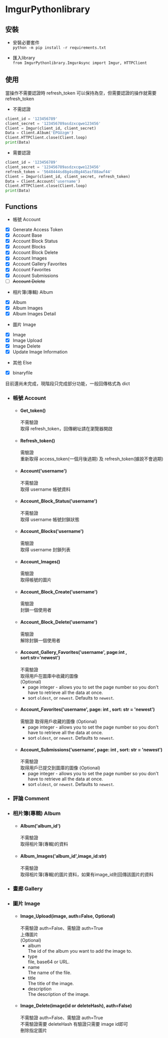 # ImgurPythonlibrary

## 安裝
   * 安裝必要套件  
    `python -m pip install -r requirements.txt`  
    
   * 匯入library  
    `from ImgurPythonlibrary.ImgurAsync import Imgur, HTTPClient`
## 使用
當操作不需要認證時 refresh_token 可以保持為空，但需要認證的操作就需要 refresh_token  
* 不需認證
```python
client_id = '123456789'
client_secret = '123456789asdzxcqwe123456'
Client = Imgur(client_id, client_secret)
Data = Client.Album('EPGUzgm')
Client.HTTPClient.close(Client.loop)
print(Data)
```
* 需要認證
```python
client_id = '123456789'
client_secret = '123456789asdzxcqwe123456'
refresh_token = '5648444sd8g4sd8g445asf88awf44'
Client = Imgur(client_id, client_secret, refresh_token)
Data = Client.Account('username')
Client.HTTPClient.close(Client.loop)
print(Data)
```
## Functions
* 帳號 Account
* [x] Generate Access Token
* [x] Account Base
* [x] Account Block Status
* [x] Account Blocks
* [x] Account Block Delete
* [x] Account Images
* [x] Account Gallery Favorites
* [x] Account Favorites
* [x] Account Submissions
* [ ] ~~Account Delete~~  
* 相片簿(專輯) Album  
* [x] Album
* [x] Album Images
* [x] Album Images Detail
* 圖片 Image
* [x] Image
* [x] Image Upload
* [x] Image Delete
* [x] Update Image Information
* 其他 Else
* [x] binaryfile

目前還尚未完成，現階段只完成部分功能，一般回傳格式為 dict  

  *  ### 帳號 Account
     *  #### Get_token()
          不需驗證  
          取得 refresh_token，回傳網址請在瀏覽器開啟
     *  #### Refresh_token()
          需驗證  
          重新取得 access_token(一個月後過期) 及 refresh_token(據說不會過期)
     *  #### Account('username')
          不需驗證  
          取得 username 帳號資料
     *  #### Account_Block_Status('username')
          不需驗證  
          取得 username 帳號封鎖狀態
     *  #### Account_Blocks('username')
          需驗證  
          取得 username 封鎖列表
     *  #### Account_Images()
          需驗證  
          取得帳號的圖片
     *  #### Account_Block_Create('username')
          需驗證  
          封鎖一個使用者
     *  #### Account_Block_Delete('username')
          需驗證  
          解除封鎖一個使用者
     *  #### Account_Gallery_Favorites('username', page:int , sort:str='newest')
          不需驗證  
          取得用戶在圖庫中收藏的圖像  
          (Optional)  
           * page
              integer - allows you to set the page number so you don't have to retrieve all the data at once.
           * sort
               `oldest`, or `newest`. Defaults to `newest`.
     *  #### Account_Favorites('username', page: int , sort: str = 'newest')
          需驗證
          取得用戶收藏的圖像
          (Optional)
           * page
              integer - allows you to set the page number so you don't have to retrieve all the data at once.
           * sort
               `oldest`, or `newest`. Defaults to `newest`.
     *  #### Account_Submissions('username', page: int , sort: str = 'newest')
          不需驗證  
          取得用戶已提交到圖庫的圖像
          (Optional)
           * page
              integer - allows you to set the page number so you don't have to retrieve all the data at once.
           * sort
               `oldest`, or `newest`. Defaults to `newest`.
  *  ### 評論 Comment
  *  ### 相片簿(專輯) Album
     *  #### Album('album_id')
          不需驗證  
          取得相片簿(專輯)的資料
     *  #### Album_Images('album_id',image_id:str)
          不需驗證  
          取得相片簿(專輯)的圖片資料，如果有image_id則回傳該圖片的資料
  *  ### 畫廊 Gallery
  *  ### 圖片 Image
       *  #### Image_Upload(image, auth=False, Optional)
          不需驗證 auth=False、需驗證 auth=True  
          上傳圖片  
          (Optional)  
             * album  
                The id of the album you want to add the image to.
             * type  
                file, base64 or URL.
             * name  
                The name of the file.
             * title  
                The title of the image.
             * description  
                The description of the image.
       *  #### Image_Delete(image(id or deleteHash), auth=False)
          不需驗證 auth=False、需驗證 auth=True  
          不需驗證需要 deleteHash 有驗證只需要 image id即可  
          刪除指定圖片
